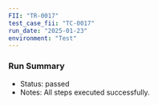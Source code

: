 ```yaml
---
FII: "TR-0017"
test_case_fii: "TC-0017"
run_date: "2025-01-23"
environment: "Test"
---
```


### Run Summary
- Status: passed
- Notes: All steps executed successfully.